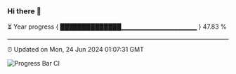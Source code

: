 ### Hi there 👋

⏳ Year progress { ██████████████▁▁▁▁▁▁▁▁▁▁▁▁▁▁▁▁ } 47.83 %

---

⏰ Updated on Mon, 24 Jun 2024 01:07:31 GMT

![Progress Bar CI](https://github.com/liununu/liununu/workflows/Progress%20Bar%20CI/badge.svg)
